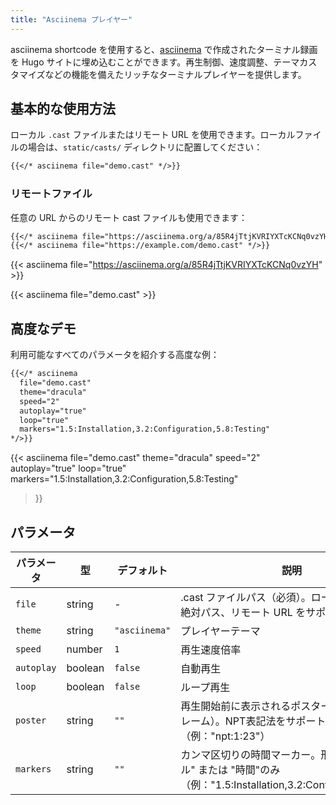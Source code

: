 ```yaml
---
title: "Asciinema プレイヤー"
---
```


asciinema shortcode を使用すると、[asciinema](https://asciinema.org/) で作成されたターミナル録画を Hugo サイトに埋め込むことができます。再生制御、速度調整、テーマカスタマイズなどの機能を備えたリッチなターミナルプレイヤーを提供します。

## 基本的な使用方法

ローカル `.cast` ファイルまたはリモート URL を使用できます。ローカルファイルの場合は、`static/casts/` ディレクトリに配置してください：

```markdown
{{</* asciinema file="demo.cast" */>}}
```

### リモートファイル

任意の URL からのリモート cast ファイルも使用できます：

```markdown
{{</* asciinema file="https://asciinema.org/a/85R4jTtjKVRIYXTcKCNq0vzYH" */>}}
{{</* asciinema file="https://example.com/demo.cast" */>}}
```

{{< asciinema file="https://asciinema.org/a/85R4jTtjKVRIYXTcKCNq0vzYH" >}}

{{< asciinema file="demo.cast" >}}

## 高度なデモ

利用可能なすべてのパラメータを紹介する高度な例：

```markdown
{{</* asciinema 
  file="demo.cast"
  theme="dracula"
  speed="2"
  autoplay="true"
  loop="true"
  markers="1.5:Installation,3.2:Configuration,5.8:Testing"
*/>}}
```

{{< asciinema 
  file="demo.cast"
  theme="dracula"
  speed="2"
  autoplay="true"
  loop="true"
  markers="1.5:Installation,3.2:Configuration,5.8:Testing"
>}}

## パラメータ

| パラメータ | 型 | デフォルト | 説明 |
|-----------|----|-----------|------|
| `file` | string | - | .cast ファイルパス（必須）。ローカルファイル、絶対パス、リモート URL をサポート |
| `theme` | string | `"asciinema"` | プレイヤーテーマ |
| `speed` | number | `1` | 再生速度倍率 |
| `autoplay` | boolean | `false` | 自動再生 |
| `loop` | boolean | `false` | ループ再生 |
| `poster` | string | `""` | 再生開始前に表示されるポスター（プレビューフレーム）。NPT表記法をサポート（例："npt:1:23"） |
| `markers` | string | `""` | カンマ区切りの時間マーカー。形式："時間:ラベル" または "時間"のみ（例："1.5:Installation,3.2:Configuration,5.8"） |
